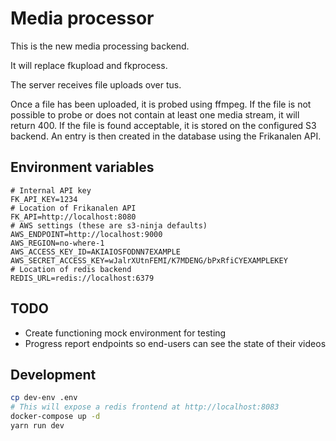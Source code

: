 # Media processor

This is the new media processing backend.

It will replace fkupload and fkprocess.

The server receives file uploads over tus.

Once a file has been uploaded, it is probed using ffmpeg.
If the file is not possible to probe or does not contain at least one media stream, it will return 400.
If the file is found acceptable, it is stored on the configured S3 backend.
An entry is then created in the database using the Frikanalen API.

## Environment variables

```dotenv
# Internal API key
FK_API_KEY=1234
# Location of Frikanalen API
FK_API=http://localhost:8080
# AWS settings (these are s3-ninja defaults)
AWS_ENDPOINT=http://localhost:9000
AWS_REGION=no-where-1
AWS_ACCESS_KEY_ID=AKIAIOSFODNN7EXAMPLE
AWS_SECRET_ACCESS_KEY=wJalrXUtnFEMI/K7MDENG/bPxRfiCYEXAMPLEKEY
# Location of redis backend
REDIS_URL=redis://localhost:6379
```

## TODO

- Create functioning mock environment for testing
- Progress report endpoints so end-users can see the state of their videos

## Development

```bash
cp dev-env .env
# This will expose a redis frontend at http://localhost:8083
docker-compose up -d
yarn run dev

```
